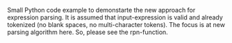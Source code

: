 Small Python code example to demonstarte the new approach for expression parsing. It is assumed that input-expression is valid and already tokenized (no blank spaces, no multi-character tokens). The focus is at new parsing algorithm here. So, please see the rpn-function.
